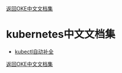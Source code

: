[返回OKE中文文档集](../README.md)

# kubernetes中文文档集

- [kubectl自动补全](./kubectl自动补全/README.md)



[返回OKE中文文档集](../README.md)